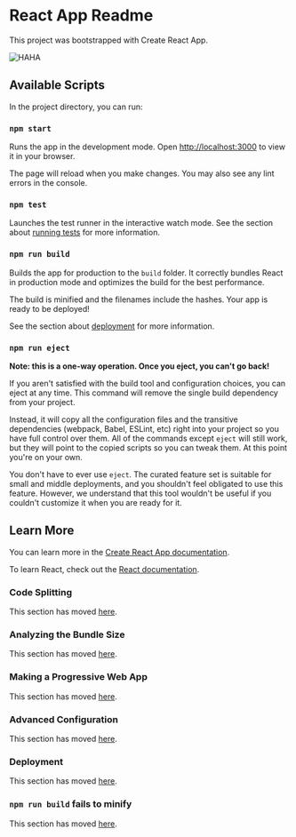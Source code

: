 # React App Readme

This project was bootstrapped with Create React App.

![HAHA](https://lh3.googleusercontent.com/pw/AP1GczOQbIsgpgOuBhmLRLx8XvIrSJG8RwvMT4NIMoZJQbMkVG41to2rtjGNcq4MItM63cAEUFBmAEkhTR5__1g6br-ZlO1razYuMABTI3W5YTN5HsPL3HjVwj1Yt2zznOSz9UK-FyT8UefAruvFio-dokXFFMLT47OYpeCCrIFmoaeiv278GnwqfhLrFhecPMkSToYzWwXKt3wn6mEbmdW8S_NxpKwjWC14NsjorjfLLOa7QjmH_EZkmbXLOkgUMd16Gdb1W_tAHO3myi_-89Sys8HN0gYeUgUgertuU1SsUkTyg8EoXNc3zfQ3pLpj_IYIG4JW5sSXiMpoQaThs-bLXhGyhgZlJULpLyV04BoMPwqxqOVgA8evOKct-p1ho0PXqzu0WJXV2_evFjs8wMeRljKm2wH4xZtJlhpPRdnYF0oE6p_EFbX83WEtW4Gv-IfNtB3ysJXCkwpl4Dy3V0a1AIOdKhpcbieZTPWpt5lxkTM0blLbKfRpvq1axX3KPAnt3hY9LPnvmb1-Kilo_0R59gx523p-i-hfOJOemTOfJ_q2r4dSDr1vUqJ2I3qvnLq09PuZaZ6bxHtMMchFFwGWcCNW8bAO_XYAXXWxnv7BfnupfzHG5XT18RdZhUNdf7wwunaS_UVisv-8V5nsvr3qsqyv7IU0_S5mk5dfXavN32y6bC7klLvNbEOMfYy8IG20ahUi5ndVUllSojMQPime2H2qS3-Kb9z9WIw-YwiuOSfq1Tb_2FAhtGmWOD9XeXQwODlw0lbq7y8GkfgHNOqTnKubeWyMdF7C4pc9Lfp4KP-FWb1akPaaFwfbTLzCQwz231KHYkp-uyJJfinqSu8fGzAxbMunUn1ZHQVwjlaMapXhgRCXoOLS4YJl_cBXpVqSGd5xrGJadYSUFQ9lkd65iXX3BXBZ=w945-h945-s-no-gm?authuser=0)

## Available Scripts

In the project directory, you can run:

### `npm start`

Runs the app in the development mode.
Open [http://localhost:3000](http://localhost:3000) to view it in your browser.

The page will reload when you make changes.
You may also see any lint errors in the console.

### `npm test`

Launches the test runner in the interactive watch mode.
See the section about [running tests](https://facebook.github.io/create-react-app/docs/running-tests) for more information.

### `npm run build`

Builds the app for production to the `build` folder.
It correctly bundles React in production mode and optimizes the build for the best performance.

The build is minified and the filenames include the hashes.
Your app is ready to be deployed!

See the section about [deployment](https://facebook.github.io/create-react-app/docs/deployment) for more information.

### `npm run eject`

**Note: this is a one-way operation. Once you eject, you can't go back!**

If you aren't satisfied with the build tool and configuration choices, you can eject at any time. This command will remove the single build dependency from your project.

Instead, it will copy all the configuration files and the transitive dependencies (webpack, Babel, ESLint, etc) right into your project so you have full control over them. All of the commands except `eject` will still work, but they will point to the copied scripts so you can tweak them. At this point you're on your own.

You don't have to ever use `eject`. The curated feature set is suitable for small and middle deployments, and you shouldn't feel obligated to use this feature. However, we understand that this tool wouldn't be useful if you couldn't customize it when you are ready for it.

## Learn More

You can learn more in the [Create React App documentation](https://facebook.github.io/create-react-app/docs/getting-started).

To learn React, check out the [React documentation](https://reactjs.org/).

### Code Splitting

This section has moved [here](https://facebook.github.io/create-react-app/docs/code-splitting).

### Analyzing the Bundle Size

This section has moved [here](https://facebook.github.io/create-react-app/docs/analyzing-the-bundle-size).

### Making a Progressive Web App

This section has moved [here](https://facebook.github.io/create-react-app/docs/making-a-progressive-web-app).

### Advanced Configuration

This section has moved [here](https://facebook.github.io/create-react-app/docs/advanced-configuration).

### Deployment

This section has moved [here](https://facebook.github.io/create-react-app/docs/deployment).

### `npm run build` fails to minify

This section has moved [here](https://facebook.github.io/create-react-app/docs/troubleshooting#npm-run-build-fails-to-minify).
